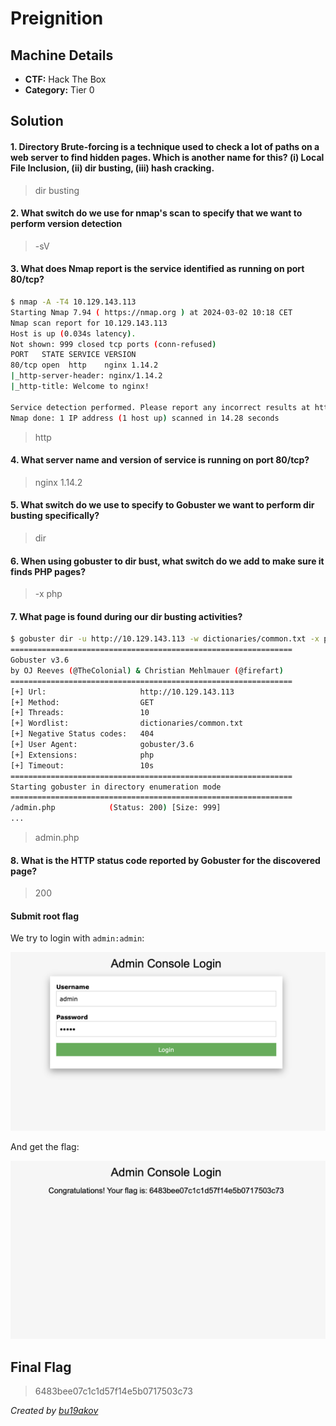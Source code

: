 # Preignition

## Machine Details 

- **CTF:** Hack The Box
- **Category:** Tier 0

## Solution

#### 1. Directory Brute-forcing is a technique used to check a lot of paths on a web server to find hidden pages. Which is another name for this? (i) Local File Inclusion, (ii) dir busting, (iii) hash cracking.

> dir busting

#### 2. What switch do we use for nmap's scan to specify that we want to perform version detection

> -sV

#### 3. What does Nmap report is the service identified as running on port 80/tcp?

```sh
$ nmap -A -T4 10.129.143.113
Starting Nmap 7.94 ( https://nmap.org ) at 2024-03-02 10:18 CET
Nmap scan report for 10.129.143.113
Host is up (0.034s latency).
Not shown: 999 closed tcp ports (conn-refused)
PORT   STATE SERVICE VERSION
80/tcp open  http    nginx 1.14.2
|_http-server-header: nginx/1.14.2
|_http-title: Welcome to nginx!

Service detection performed. Please report any incorrect results at https://nmap.org/submit/ .
Nmap done: 1 IP address (1 host up) scanned in 14.28 seconds
```

> http

#### 4. What server name and version of service is running on port 80/tcp?

> nginx 1.14.2

#### 5. What switch do we use to specify to Gobuster we want to perform dir busting specifically?

> dir

#### 6. When using gobuster to dir bust, what switch do we add to make sure it finds PHP pages?

> -x php

#### 7. What page is found during our dir busting activities?

```sh
$ gobuster dir -u http://10.129.143.113 -w dictionaries/common.txt -x php
===============================================================
Gobuster v3.6
by OJ Reeves (@TheColonial) & Christian Mehlmauer (@firefart)
===============================================================
[+] Url:                     http://10.129.143.113
[+] Method:                  GET
[+] Threads:                 10
[+] Wordlist:                dictionaries/common.txt
[+] Negative Status codes:   404
[+] User Agent:              gobuster/3.6
[+] Extensions:              php
[+] Timeout:                 10s
===============================================================
Starting gobuster in directory enumeration mode
===============================================================
/admin.php            (Status: 200) [Size: 999]
...
```

> admin.php

#### 8. What is the HTTP status code reported by Gobuster for the discovered page?

> 200

#### Submit root flag

We try to login with `admin:admin`:

![login](./login.jpg)

And get the flag:

![flag](./flag.jpg)



## Final Flag

> 6483bee07c1c1d57f14e5b0717503c73

*Created by [bu19akov](https://github.com/bu19akov)*